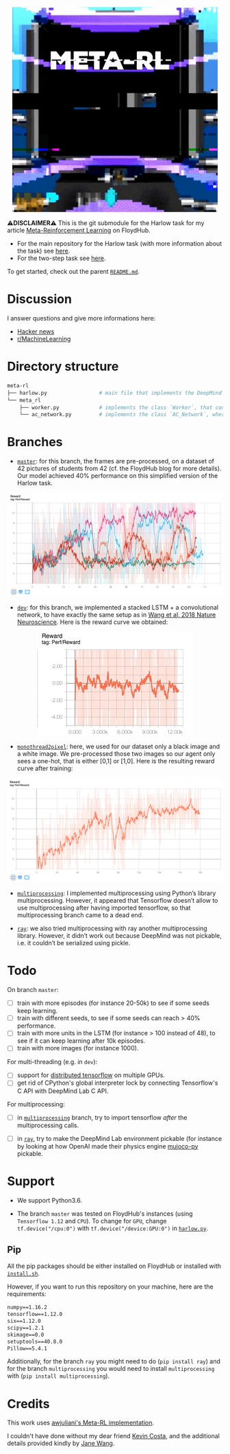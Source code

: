 <p align="center">
  <img src="/img/meta_rl_glitch.gif" alt="Harlow Task">
</p>

⚠**DISCLAIMER**⚠
This is the git submodule for the Harlow task for my article [Meta-Reinforcement Learning](https://blog.floydhub.com/author/michaeltrazzi/) on FloydHub.
- For the main repository for the Harlow task (with more information about the task) see [here](https://github.com/mtrazzi/harlow).
- For the two-step task see [here](https://github.com/mtrazzi/two-step-task).

To get started, check out the parent [`README.md`](https://github.com/mtrazzi/harlow#getting-started).

# Discussion

I answer questions and give more informations here:
- [Hacker news](https://news.ycombinator.com/item?id=19503985)
- [r/MachineLearning](https://www.reddit.com/r/MachineLearning/comments/b688id/p_reimplementing_deepminds_metarl_papers/)

# Directory structure

``` bash
meta-rl
├── harlow.py                 # main file that implements the DeepMind Lab wrapper, processes the frames and run the trainings, initializing a DeepMind Lab environment.
└── meta_rl
    ├── worker.py             # implements the class `Worker`, that contains the method `work` to collect training data and `train` to train the networks on this training data.
    └── ac_network.py         # implements the class `AC_Network`, where we initialize all the networks & the loss function.
```

# Branches

- [`master`](https://github.com/mtrazzi/meta_rl): for this branch, the frames are pre-processed, on a dataset of 42 pictures of students from 42 (cf. the FloydHub blog for more details). Our model achieved 40% performance on this simplified version of the Harlow task.
<p align="center">
  <img src="/img/reward_cuve_5_seeds_42_images.png" alt="img/reward_cuve_5_seeds_42_images.png">
</p>

- [`dev`](https://github.com/mtrazzi/meta_rl/tree/dev): for this branch, we implemented a stacked LSTM + a convolutional network, to have exactly the same setup as in [Wang et al, 2018 Nature Neuroscience](https://www.nature.com/articles/s41593-018-0147-8). Here is the reward curve we obtained:

<p align="center">
  <img src="/img/conv_plus_stacked_lstm.png" alt="img/conv_plus_stacked_lstm.png">
</p>

- [`monothread2pixel`](https://github.com/mtrazzi/meta_rl/tree/monothread2pixel): here, we used for our dataset only a black image and a white image. We pre-processed those two images so our agent only sees a one-hot, that is either [0,1] or [1,0]. Here is the resulting reward curve after training:
<p align="center">
  <img src="/img/monothread2pixels.png" alt="img/monothread2pixels.png">
</p>

- [`multiprocessing`](https://github.com/mtrazzi/meta_rl/tree/multiprocessing): I implemented multiprocessing using Python’s library multiprocessing. However, it appeared that Tensorflow doesn’t allow to use multiprocessing after having imported tensorflow, so that multiprocessing branch came to a dead end.

- [`ray`](https://github.com/mtrazzi/meta_rl/tree/ray): we also tried multiprocessing with ray  another multiprocessing library. However, it didn’t work out because DeepMind was not pickable, i.e. it couldn’t be serialized using pickle.

# Todo

On branch `master`:
- [ ] train with more episodes (for instance 20-50k) to see if some seeds keep learning.
- [ ] train with different seeds, to see if some seeds can reach > 40% performance.
- [ ] train with more units in the LSTM (for instance > 100 instead of 48), to see if it can keep learning after 10k episodes.
- [ ] train with more images (for instance 1000).

For multi-threading (e.g. in `dev`):
- [ ] support for [distributed tensorflow](https://www.tensorflow.org/guide/distribute_strategy) on multiple GPUs.
- [ ] get rid of CPython's global interpreter lock by connecting Tensorflow's C API with DeepMind Lab C API.

For multiprocessing:
- [ ] in [`multiprocessing`](https://github.com/mtrazzi/meta_rl/tree/multiprocessing) branch, try to import tensorflow _after_ the multiprocessing calls.
- [ ] in [`ray`](https://github.com/mtrazzi/meta_rl/tree/ray), try to make the DeepMind Lab environment pickable (for instance by looking at how OpenAI made their physics engine [mujoco-py](https://github.com/openai/mujoco-py) pickable.


# Support

- We support Python3.6.

- The branch `master` was tested on FloydHub's instances (using `Tensorflow 1.12` and `CPU`). To change for `GPU`, change `tf.device("/cpu:0")` with `tf.device("/device:GPU:0")` in [`harlow.py`](https://github.com/mtrazzi/meta_rl/blob/master/harlow.py).

## Pip

All the pip packages should be either installed on FloydHub or installed with [`install.sh`](https://github.com/mtrazzi/harlow/blob/master/install.sh).

However, if you want to run this repository on your machine, here are the requirements:
```
numpy==1.16.2
tensorflow==1.12.0
six==1.12.0
scipy==1.2.1
skimage==0.0
setuptools==40.8.0
Pillow==5.4.1
```

Additionally, for the branch `ray` you might need to do (`pip install ray`) and for the branch `multiprocessing` you would need to install `multiprocessing` with (`pip install multiprocessing`).

# Credits

This work uses [awjuliani's Meta-RL implementation](https://github.com/awjuliani/Meta-RL).

I couldn't have done without my dear friend [Kevin Costa](https://github.com/kcosta42), and the additional details provided kindly by [Jane Wang](http://www.janexwang.com/).


